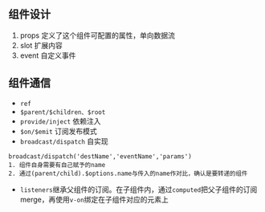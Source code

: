 ## 组件设计

1. props 定义了这个组件可配置的属性，单向数据流
2. slot 扩展内容
3. event 自定义事件

## 组件通信

- `ref`
- `$parent/$children、$root`
- `provide/inject` 依赖注入
- `$on/$emit` 订阅发布模式
- `broadcast/dispatch`
  自实现

```
broadcast/dispatch('destName','eventName','params')
1. 组件自身需要有自己赋予的name
2. 通过(parent/child).$options.name与传入的name作对比，确认是要转递的组件
```

- `listeners`继承父组件的订阅。在子组件内，通过`computed`把父子组件的订阅 merge，再使用`v-on`绑定在子组件对应的元素上
